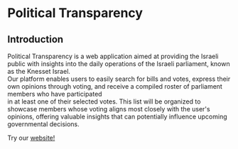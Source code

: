 # Political Transparency

## Introduction
Political Transparency is a web application aimed at providing the Israeli public with insights into the daily operations of the Israeli parliament, known as the Knesset Israel.<br>
Our platform enables users to easily search for bills and votes, express their own opinions through voting, and receive a compiled roster of parliament members who have participated <br> in at least one of their selected votes. This list will be organized to showcase members whose voting aligns most closely with the user's opinions, offering valuable insights that can potentially influence upcoming governmental decisions.


Try our [website!](https://political-transparency.netlify.app/)
